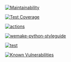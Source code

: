 [![Maintainability](https://api.codeclimate.com/v1/badges/c269667f049ee2c33921/maintainability)](https://codeclimate.com/github/pavelpminaev/my_learning/maintainability)

[![Test Coverage](https://api.codeclimate.com/v1/badges/c269667f049ee2c33921/test_coverage)](https://codeclimate.com/github/pavelpminaev/my_learning/test_coverage)

[![actions](https://github.com/pavelpminaev/my_learning/actions/workflows/main.yml/badge.svg)](https://github.com/pavelpminaev/my_learning/actions/workflows/main.yml)

[![wemake-python-styleguide](https://img.shields.io/badge/style-wemake-000000.svg)](https://github.com/wemake-services/wemake-python-styleguide)

[![test](https://github.com/pavelpminaev/my_learning/actions/workflows/test.yml/badge.svg)](https://github.com/pavelpminaev/my_learning/actions/workflows/test.yml)

[![Known Vulnerabilities](https://snyk.io/test/github/pavelpminaev/my_learning/badge.svg)](https://snyk.io/test/github/pavelpminaev/my_learning)

